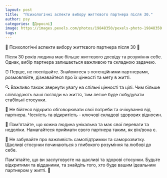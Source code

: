 ```yaml
---
layout: post
title:  "Психологічні аспекти вибору життєвого партнера після 30."
author: psy
categories: [Дорослі]
image: https://images.pexels.com/photos/19848350/pexels-photo-19848350.jpeg?auto=compress&cs=tinysrgb&fit=crop&h=627&w=1200
tags: 
---
```


🌟 Психологічні аспекти вибору життєвого партнера після 30 🌟

Після 30 років людина має більше життєвого досвіду та розуміння себе. Однак, вибір партнера залишається важливою та складною задачею. 

⏰ Перше, не поспішайте. Знайомтеся з потенційними партнерами, розмовляйте, дізнавайтеся про їх цінності та мету в житті. 

🔍 Важливо також звернути увагу на спільні цінності та цілі. Чим більше співпадають ваші погляди на життя, тим легше буде побудувати стабільні стосунки.

💬 Не бійтеся відкрито обговорювати свої потреби та очікування від партнера. Чесність та відкритість - ключові складові здорових відносин.

🌈 Пам'ятайте, що кожна людина унікальна та має свої переваги та недоліки. Намагайтеся приймати свого партнера таким, як він/вона є.

🌺 Не забувайте про важливість самопідтримки та саморозвитку. Щасливі стосунки починаються з глибокого розуміння та любові до себе.

Пам'ятайте, що ви заслуговуєте на щасливі та здорові стосунки. Будьте відкритими та відданими, та знайдіть того, хто буде вашим ідеальним партнером у житті. 🌟



